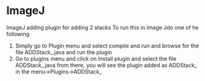 # ImageJ
ImageJ adding plugin for adding 2 stacks
To run this in Image Jdo one of he following
1. Simply go to Plugin menu and select compile and run and browse for the file ADDStack_.java and run the plugin
2. Go to plugins menu and click on Install plugin and select the file ADDStack_.java from there, you will see the plugin added as ADDStack_ in the menu->Plugins->ADDStack_
